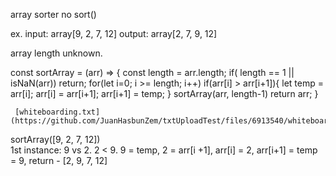 array sorter
no sort()

ex.
input: array[9, 2, 7, 12]
output: array[2, 7, 9, 12]

array length unknown.


const sortArray = (arr) => {
	const length = arr.length;
	if( length == 1 || isNaN(arr))
    	return;
    for(let i=0; i >= length; i++)
    	if(arr[i] > arr[i+1]){
        	let temp = arr[i];
            arr[i] = arr[i+1];
            arr[i+1] = temp;
            }
            sortArray(arr, length-1)
            return arr;
          }
          
          
     [whiteboarding.txt](https://github.com/JuanHasbunZem/txtUploadTest/files/6913540/whiteboarding.txt)
sortArray([9, 2, 7, 12])     
          1st instance: 9 vs 2.  2 < 9.  9 = temp,  2 = arr[i +1], arr[i] = 2,  arr[i+1] = temp = 9,
          return - [2, 9, 7, 12]
